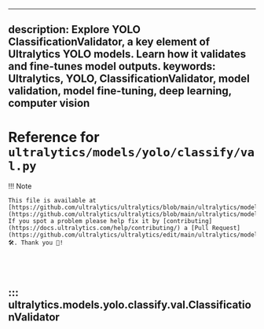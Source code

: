 ______________________________________________________________________

## description: Explore YOLO ClassificationValidator, a key element of Ultralytics YOLO models. Learn how it validates and fine-tunes model outputs. keywords: Ultralytics, YOLO, ClassificationValidator, model validation, model fine-tuning, deep learning, computer vision

# Reference for `ultralytics/models/yolo/classify/val.py`

!!! Note

```
This file is available at [https://github.com/ultralytics/ultralytics/blob/main/ultralytics/models/yolo/classify/val.py](https://github.com/ultralytics/ultralytics/blob/main/ultralytics/models/yolo/classify/val.py). If you spot a problem please help fix it by [contributing](https://docs.ultralytics.com/help/contributing/) a [Pull Request](https://github.com/ultralytics/ultralytics/edit/main/ultralytics/models/yolo/classify/val.py) 🛠️. Thank you 🙏!
```

<br><br>

## ::: ultralytics.models.yolo.classify.val.ClassificationValidator

<br><br>

